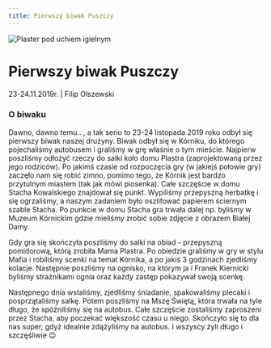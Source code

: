 ```yaml
---
title: Pierwszy biwak Puszczy
---
```


![Plaster pod uchiem igielnym](https://lh3.googleusercontent.com/rQ57wRAqrn2R7vs8oE1Jd30cvgg55-iT1Tez_wqJ3DL_QcD4jZneRaS0gQnj0tD7iFDSdoBkEd_FQHW_heNIvOnQWxGUK2k72HBuh5hujOUiTBGDDJAIJ5bQN92YBquZf8Tgd0Y1=w1262-h946-no)

# Pierwszy biwak Puszczy

23-24.11.2019r. | Filip Olszewski

### O biwaku

Dawno, dawno temu..., a tak serio to 23-24 listopada 2019 roku odbył się pierwszy biwak naszej drużyny. Biwak odbył się w Kórniku, do którego pojechaliśmy autobusem i graliśmy w grę właśnie o tym mieście. Najpierw poszliśmy odłożyć rzeczy do salki koło domu Plastra (zaprojektowaną przez jego rodziców). Po jakimś czasie od rozpoczęcia gry (w jakiejś połowie gry) zaczęło nam się robić zimno, pomimo tego, że Kórnik jest bardzo przytulnym miastem (tak jak mówi piosenka). Całe szczęście w domu Stacha Kowalskiego znajdował się punkt. Wypiliśmy przepyszną herbatkę i się ogrzaliśmy, a naszym zadaniem było oszlifować papierem ściernym szable Stacha. Po punkcie w domu Stacha gra trwała dalej np. byliśmy w Muzeum Kórnickim gdzie mieliśmy zrobić sobie zdjęcie z obrazem Białej Damy.

Gdy gra się skończyła poszliśmy do salki na obiad - przepyszną pomidorową, którą zrobiła Mama Plastra. Po obiedzie graliśmy w gry w stylu Mafia i robiliśmy scenki na temat Kórnika, a po jakiś 3 godzinach zjedliśmy kolacje. Następnie poszliśmy na ognisko, na którym ja i Franek Kiernicki byliśmy strażnikami ognia oraz każdy zastęp pokazywał swoją scenkę.

Następnego dnia wstaliśmy, zjedliśmy śniadanie, spakowaliśmy plecaki i  posprzątaliśmy salkę. Potem poszliśmy na Mszę Świętą, która trwała na tyle długo, że spóźniliśmy się na autobus. Całe szczęście zostaliśmy zaproszeni przez Stacha, aby poczekać większość czasu u niego. Skończyło się to dla nas super, gdyż idealnie zdążyliśmy na autobus. I wszyscy żyli długo i szczęśliwie 😉
